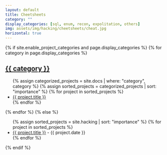 ```yaml
---
layout: default
title: Cheetsheets
category: ""
display_categories: [sql, enum, recon, expolitation, others]
img: assets/img/hacking/cheetsheets/cheat.jpg
horizontal: true
---
```


<div class="projects">
{% if site.enable_project_categories and page.display_categories %}
  <!-- Display categorized projects -->
  {% for category in page.display_categories %}
  <a id="{{ category }}" href=".#{{ category }}">
    <h2 class="category">{{ category }}</h2>
  </a>
  <ul>
    {% assign categorized_projects = site.docs | where: "category", category %}
    {% assign sorted_projects = categorized_projects | sort: "importance" %}
    {% for project in sorted_projects %}
      <li><a href="{{ project.url }}">{{ project.title }}</a></li>
    {% endfor %}
  </ul>
  {% endfor %}
{% else %}
  <!-- Display projects without categories -->
  <ul>
    {% assign sorted_projects = site.hacking | sort: "importance" %}
    {% for project in sorted_projects %}
      <li><a href="{{ project.url }}">{{ project.title }}</a> - {{ project.date }}</li>
    {% endfor %}
  </ul>
{% endif %}
</div>
